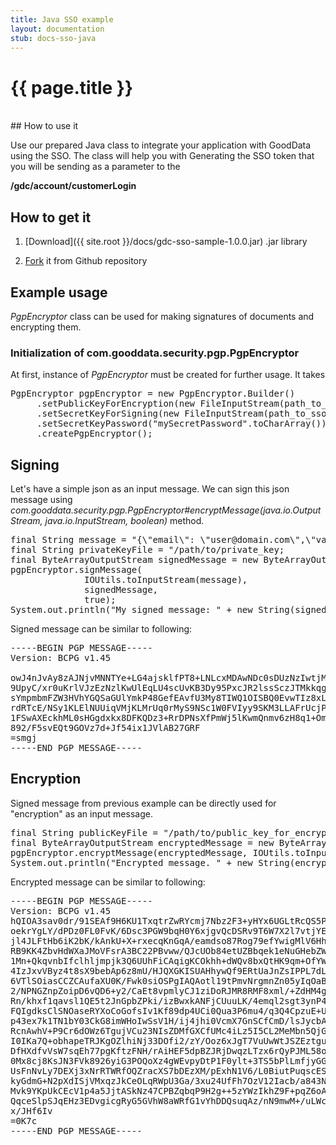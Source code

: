 ```yaml
---
title: Java SSO example
layout: documentation
stub: docs-sso-java
---
```


# {{ page.title }}

<br />
## How to use it

Use our prepared Java class to integrate your application with GoodData using the SSO. The class will help you with Generating the SSO token that you will be sending as a parameter to the 

**/gdc/account/customerLogin**

## How to get it

1. [Download]({{ site.root }}/docs/gdc-sso-sample-1.0.0.jar) .jar library

2. [Fork](https://github.com/gooddata/sso-example) it from Github repository

## Example usage

_PgpEncryptor_ class can be used for making signatures of documents and encrypting them.

### Initialization of com.gooddata.security.pgp.PgpEncryptor  

At first, instance of _PgpEncryptor_ must be created for further usage. It takes

<pre>
PgpEncryptor pgpEncryptor = new PgpEncryptor.Builder()
     .setPublicKeyForEncryption(new FileInputStream(path_to_gooddata_public_key))
     .setSecretKeyForSigning(new FileInputStream(path_to_sso_provider_private_key))
     .setSecretKeyPassword("mySecretPassword".toCharArray()) // for testing purposes this will be empty in most cases
     .createPgpEncryptor();
</pre>


## Signing

Let's have a simple json as an input message. We can sign this json message using
_com.gooddata.security.pgp.PgpEncryptor#encryptMessage(java.io.OutputStream, java.io.InputStream, boolean)_ method.
<pre>
final String message = "{\"email\": \"user@domain.com\",\"validity\": 123456789}";
final String privateKeyFile = "/path/to/private_key;
final ByteArrayOutputStream signedMessage = new ByteArrayOutputStream();
pgpEncryptor.signMessage(
              IOUtils.toInputStream(message),
              signedMessage,
              true);
System.out.println("My signed message: " + new String(signedMessage.toByteArray()));
</pre>

Signed message can be similar to following:

<pre>
-----BEGIN PGP MESSAGE-----
Version: BCPG v1.45

owJ4nJvAy8zAJNjvMNNTYe+LG4ajsklfPT8+LNLcxMDAwNDc0sDUzNzIwtjMyN
9UpyC/xr0uKrlVJzEzNzlKwUlEqLU4scUvKB3Dy95PxcJR2lssSczJTMkkqgrKGR
sYmpmbmFZW3HVhYGQSaGUlYmkP48GefEAvfU3My8TIWQ1OISBQ0EvwTIz8xLV8hO
rdRTcE/NSy1KLElNUUiqVMjKLMrUq0rMyS9NSc1W0FVIyy9SKM3LLAFrUcjPy6lU
1FSwAXEckhML0sHGgdxkx8DFKQDz3+RrDPNsXfPmWj5lKwmQnmv6zH8q1+Om8/0M
892/F5svEQt9GOVz7d+Jf54ix1JVlAB27GRF
=smgj
-----END PGP MESSAGE-----
</pre>

## Encryption

Signed message from previous example can be directly used for "encryption" as an input message.

<pre>
final String publicKeyFile = "/path/to/public_key_for_encryption";
final ByteArrayOutputStream encryptedMessage = new ByteArrayOutputStream();
pgpEncryptor.encryptMessage(encryptedMessage, IOUtils.toInputStream(signedMessage), true);
System.out.println("Encrypted message. " + new String(encryptedMessage.toByteArray()));
</pre>

Encrypted message can be similar to following:

<pre>
-----BEGIN PGP MESSAGE-----
Version: BCPG v1.45
hQIOA3sav0dr/91SEAf9H6KU1TxqtrZwRYcmj7Nbz2F3+yHYx6UGLtRcQS5PFb0L
oekrYgLY/dPDz0FL0FvK/6Dsc3PGW9bqH0Y6xjgvQcDSRv9T6W7X2l7vtjYEK+3I
jl4JLFtHb6iK2bK/kAnkU+X+rxecqKnGqA/eamdso87Rog79efYwigMlV6Hh/QS0
RB9KK4ZbvHdWXaJMoVFsrA3BC22PBvww/QJcUOb84etUZBbqek1eNuGHebZW1z8d
1Mn+QkqvnbIfclhljmpjk3Q6UUhFiCAqigKCOkhh+dWQv8bxQtHK9qm+OfYWWO/9
4IzJxvVByz4t8sX9bebAp6z8mU/HJQXGKISUAHhywQf9ERtUaJnZsIPPL7dLUDs9
6VTlSOiasCCZCAufaXU0K/Fwk0siOSPgIAQAotl19tPmvNrgmnZn05yIqOaBAN21
2/NPNGZnpZoipD6vQD6+y2/CaEt8vpmlyCJ1ziDoRJMR8RMF8xml/+ZdHM4glkBN
Rn/khxf1qavsl1QE5t2JnGpbZPki/izBwxkANFjCUuuLK/4emql2sgt3ynP4O4n8
FQIgdksClSNOaseRYXoCoGofsIv1Kf89dp4UCi0Qua3P6mu4/q3Q4CpzuE+UlafO
p43ex7k1TN1bY03CkG8imWHoIwSsV1H/ij4jhi0VcmX7GnSCfCmD/lsJycbACE/h
RcnAwhV+P9Cr6dOWz6TgujVCu23NIsZDMfGXCfUMc4iLz5I5CL2MeMbn5QjGVqhK
I0IKa7Q+obhapeTRJKgOZlhiNj33DOfi2/zY/Ooz6xJgT7VuUwWtJSZEztguHh9X
DfHXdfvVsW7sqEh77pgKftzFNH/rAiHEF5dpBZJRjDwqzLTzx6rQyPJML58oLOTN
0Mx8cj8KsJN3FVk8926yiG3POQoXz4gWEvpyDtP1F0ylt+3TS5bPlLmfjyGGpX+p
UsFnNvLy7DEXj3xNrRTWRfOQZracXS7bDEzXM/pExhN1V6/L0BiutPuqscESq5hN
kyGdmG+N2pXdISjVMxqzJkCeOLqRWpU3Ga/3xu24UfFh7OzV12Iacb/a843NHX+Q
Mvk9YKpUkCEcV1p4a5JjtASkNz47CPBZqbqP9H2g++5zYWzIkhZ9F+pqZ6oAfKfQ
QqceSlpSJqEHz3EDvgicgRyG5GVhW8aWRfG1vYhDDQsuqAz/nN9mwM+/uLWcpCHt
x/JHf6Iv
=0K7c
-----END PGP MESSAGE-----
</pre>

